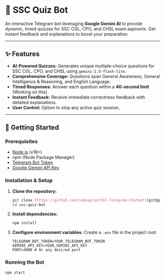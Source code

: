 # 🤖 SSC Quiz Bot


An interactive Telegram bot leveraging **Google Gemini AI** to provide dynamic, timed quizzes for SSC CGL, CPO, and CHSL exam aspirants. Get instant feedback and explanations to boost your preparation.

---

## ✨ Features

* **AI-Powered Quizzes:** Generates unique multiple-choice questions for SSC CGL, CPO, and CHSL using `gemini-1.5-flash-lite`.
* **Comprehensive Coverage:** Questions span General Awareness, General Intelligence & Reasoning, and English Language.
* **Timed Responses:** Answer each question within a **40-second limit** (Working on this)
* **Instant Feedback:** Receive immediate correctness feedback with detailed explanations.
* **User Control:** Option to stop any active quiz session.

---

## 🚀 Getting Started

### Prerequisites

* [Node.js](https://nodejs.org/) (v18+)
* npm (Node Package Manager)
* [Telegram Bot Token](https://core.telegram.org/bots/tutorial)
* [Google Gemini API Key](https://aistudio.google.com/app/apikey)

### Installation & Setup

1.  **Clone the repository:**
    ```bash
    git clone [https://github.com/codeagrim/SSC-Telegram-Chatbot](git@github.com:codeagrim/SSC-Telegram-Chatbot.git)
    cd ssc-quiz-bot
    ```
2.  **Install dependencies:**
    ```bash
    npm install
    ```
3.  **Configure environment variables:**
    Create a `.env` file in the project root:
    ```env
    TELEGRAM_BOT_TOKEN=YOUR_TELEGRAM_BOT_TOKEN
    GEMINI_API_KEY=YOUR_GEMINI_API_KEY
    PORT=3000 # Or any desired port
    ```

### Running the Bot

```bash
npm start